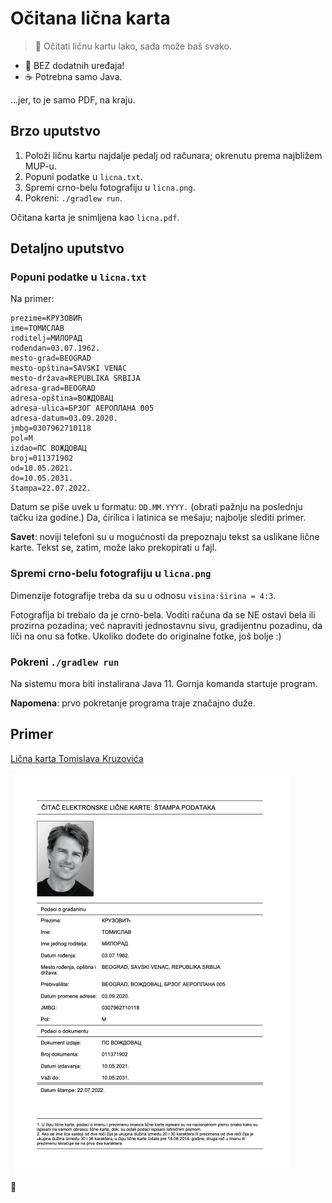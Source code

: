 # Očitana lična karta

> 🤯 Očitati ličnu kartu lako, sada može baš svako.

+ 🚀 BEZ dodatnih uređaja!
+ ☕️ Potrebna samo Java.

...jer, to je samo PDF, na kraju.

## Brzo uputstvo

1. Položi ličnu kartu najdalje pedalj od računara; okrenutu prema najbližem MUP-u.
2. Popuni podatke u `licna.txt`.
3. Spremi crno-belu fotografiju u `licna.png`.
4. Pokreni: `./gradlew run`.

Očitana karta je snimljena kao `licna.pdf`.

## Detaljno uputstvo

### Popuni podatke u `licna.txt`

Na primer:
```dotenv
prezime=КРУЗОВИЋ
ime=ТОМИСЛАВ
roditelj=МИЛОРАД
rođendan=03.07.1962.
mesto-grad=BEOGRAD
mesto-opština=SAVSKI VENAC
mesto-država=REPUBLIKA SRBIJA
adresa-grad=BEOGRAD
adresa-opština=ВОЖДОВАЦ
adresa-ulica=БРЗОГ АЕРОПЛАНА 005
adresa-datum=03.09.2020.
jmbg=0307962710118
pol=M
izdao=ПС ВОЖДОВАЦ
broj=011371902
od=10.05.2021.
do=10.05.2031.
štampa=22.07.2022.
```
Datum se piše uvek u formatu: `DD.MM.YYYY.` (obrati pažnju na poslednju tačku iza godine.) Da, ćirilica i latinica se mešaju; najbolje slediti primer.

**Savet**: noviji telefoni su u mogućnosti da prepoznaju tekst sa uslikane lične karte. Tekst se, zatim, može lako prekopirati u fajl.

### Spremi crno-belu fotografiju u `licna.png`

Dimenzije fotografije treba da su u odnosu `visina:širina = 4:3`.

Fotografija bi trebalo da je crno-bela. Voditi računa da se NE ostavi bela ili prozirna pozadina; već napraviti jednostavnu sivu, gradijentnu pozadinu, da liči na onu sa fotke. Ukoliko dođete do originalne fotke, još bolje :)

### Pokreni `./gradlew run`

Na sistemu mora biti instalirana Java 11. Gornja komanda startuje program.

**Napomena**: prvo pokretanje programa traje značajno duže.

## Primer

[Lična karta Tomislava Kruzovića](licna.pdf)

![](primer.png)

💜